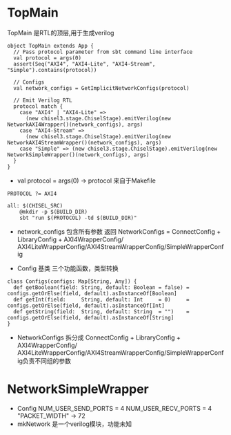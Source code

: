 # TopMain

TopMain 是RTL的顶层,用于生成verilog
```
object TopMain extends App {
  // Pass protocol parameter from sbt command line interface
  val protocol = args(0)
  assert(Seq("AXI4", "AXI4-Lite", "AXI4-Stream", "Simple").contains(protocol))

  // Configs
  val network_configs = GetImplicitNetworkConfigs(protocol)

  // Emit Verilog RTL
  protocol match {
    case "AXI4" | "AXI4-Lite" =>
      (new chisel3.stage.ChiselStage).emitVerilog(new NetworkAXI4Wrapper()(network_configs), args)
    case "AXI4-Stream" =>
      (new chisel3.stage.ChiselStage).emitVerilog(new NetworkAXI4StreamWrapper()(network_configs), args)
    case "Simple" => (new chisel3.stage.ChiselStage).emitVerilog(new NetworkSimpleWrapper()(network_configs), args)
  }
}
```

* val protocol = args(0) -> protocol 来自于Makefile
```
PROTOCOL ?= AXI4

all: $(CHISEL_SRC)
	@mkdir -p $(BUILD_DIR)
	sbt "run $(PROTOCOL) -td $(BUILD_DIR)"
```
* network_configs 包含所有参数
返回 NetworkConfigs = ConnectConfig + LibraryConfig + AXI4WrapperConfig/
AXI4LiteWrapperConfig/AXI4StreamWrapperConfig/SimpleWrapperConfig

* Config 基类 三个功能函数，类型转换
```
class Configs(configs: Map[String, Any]) {
  def getBoolean(field: String, default: Boolean = false) = configs.getOrElse(field, default).asInstanceOf[Boolean]
  def getInt(field:     String, default: Int     = 0)     = configs.getOrElse(field, default).asInstanceOf[Int]
  def getString(field:  String, default: String  = "")    = configs.getOrElse(field, default).asInstanceOf[String]
}
```
* NetworkConfigs 拆分成 ConnectConfig + LibraryConfig + AXI4WrapperConfig/
AXI4LiteWrapperConfig/AXI4StreamWrapperConfig/SimpleWrapperConfig负责不同组的参数

# NetworkSimpleWrapper
* Config
NUM_USER_SEND_PORTS = 4
NUM_USER_RECV_PORTS = 4
"PACKET_WIDTH"       -> 72
* mkNetwork 是一个verilog模块，功能未知